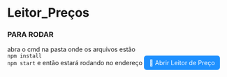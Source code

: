 # Leitor_Preços

### PARA RODAR 

abra o cmd na pasta onde os arquivos estão
<br>
`npm install `
<br>
` npm start `
e então estará rodando no endereço <a href="http://localhost:3000" target="_blank" style="color: white; background: #1e90ff; padding: 8px 12px; border-radius: 6px; text-decoration: none;">
  🔗 Abrir Leitor de Preço
</a>
